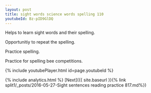 ```yaml
---
layout: post
title: sight words science words spelling 110
youtubeId: Bz-pID9GlDQ
---
```

 
 
Helps to learn sight words and their spelling.

Opportunitiy to repeat the spelling. 

Practice spelling. 
 
Practice for spelling bee competitions. 
 
{% include youtubePlayer.html id=page.youtubeId %}
 
 
{% include analytics.html %} 
[Next]({{ site.baseurl }}{% link  split1/_posts/2016-05-27-Sight sentences reading practice 817.md%})
 
